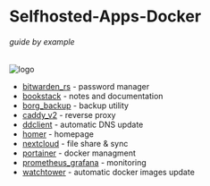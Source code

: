 # Selfhosted-Apps-Docker

###### guide by example

![logo](https://i.imgur.com/u5LH0jI.png)

* [bitwarden_rs](bitwarden_rs) - password manager
* [bookstack](bookstack) - notes and documentation
* [borg_backup](borg_backup) - backup utility
* [caddy_v2](caddy_v2) - reverse proxy
* [ddclient](ddclient) - automatic DNS update
* [homer](homer) - homepage
* [nextcloud](nextcloud) - file share & sync
* [portainer](portainer) - docker managment
* [prometheus_grafana](prometheus_grafana) - monitoring
* [watchtower](watchtower) - automatic docker images update

